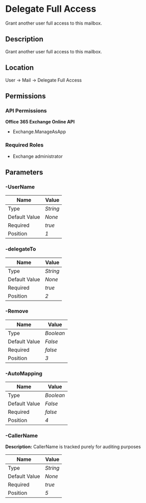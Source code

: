 # Delegate Full Access

Grant another user full access to this mailbox.

## Description

Grant another user full access to this mailbox.

## Location

User &rarr; Mail &rarr; Delegate Full Access

## Permissions

### API Permissions

**Office 365 Exchange Online API**
- Exchange.ManageAsApp

### Required Roles

- Exchange administrator

## Parameters

### -UserName

| Name | Value |
|---|---|
| Type | _String_ |
| Default Value | _None_ |
| Required | _true_ |
| Position | _1_ |

### -delegateTo

| Name | Value |
|---|---|
| Type | _String_ |
| Default Value | _None_ |
| Required | _true_ |
| Position | _2_ |

### -Remove

| Name | Value |
|---|---|
| Type | _Boolean_ |
| Default Value | _False_ |
| Required | _false_ |
| Position | _3_ |

### -AutoMapping

| Name | Value |
|---|---|
| Type | _Boolean_ |
| Default Value | _False_ |
| Required | _false_ |
| Position | _4_ |

### -CallerName

**Description:** CallerName is tracked purely for auditing purposes 

| Name | Value |
|---|---|
| Type | _String_ |
| Default Value | _None_ |
| Required | _true_ |
| Position | _5_ |


